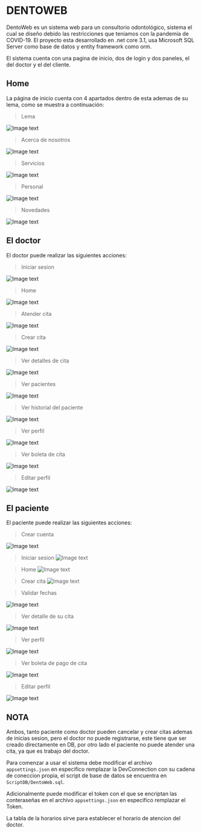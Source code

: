 # DENTOWEB 

DentoWeb es un sistema web para un consultorio odontológico, sistema el cual se diseño debido las restricciones que teniamos con la pandemia de COVID-19. El proyecto esta desarrollado en .net core 3.1, usa Microsoft SQL Server como base de datos y entity framework como orm.


El sistema cuenta con una pagina de inicio, dos de login y dos paneles, el del doctor y el del cliente.


## Home

La página de inicio cuenta con 4 apartados dentro de esta ademas de su lema, como se muestra a continuación:

> Lema

![Image text](./imgs_md/home-lema.png)


> Acerca de nosotros

![Image text](./imgs_md/home-aboutus.png)


> Servicios

![Image text](./imgs_md/home-services.png)


> Personal 

![Image text](./imgs_md/honme-personal.png)


> Novedades

![Image text](./imgs_md/home-novedades.png)


## El doctor

El doctor puede realizar las siguientes acciones: 

> Iniciar sesion

![Image text](./imgs_md/doctor-login.png)


> Home

![Image text](./imgs_md/doctor-home.png)

> Atender cita

![Image text](./imgs_md/doctor-atendercita.png)

> Crear cita

![Image text](./imgs_md/doctor-crearcita.png)


> Ver detalles de cita

![Image text](./imgs_md/doctor-detallecita.png)


> Ver pacientes

![Image text](./imgs_md/doctor-listarpacientes.png)


> Ver historial del paciente

![Image text](./imgs_md/doctor-verhistorialpaciente.png)


> Ver perfil

![Image text](./imgs_md/doctor-profile.png)


> Ver boleta de cita

![Image text](./imgs_md/doctor-verboleta.png)


> Editar perfil

![Image text](./imgs_md/doctor-editardatos.png)


## El paciente

El paciente puede realizar las siguientes acciones: 

> Crear cuenta 

![Image text](./imgs_md/paciente-registro.png)


> Iniciar sesion
![Image text](./imgs_md/paciente-login.png)


> Home 
![Image text](./imgs_md/paciente-home.png)


> Crear cita
![Image text](./imgs_md/paciente-crearcita.png)


> Validar fechas

![Image text](./imgs_md/paciente-validacionfechacita.png)


> Ver detalle de su cita

![Image text](./imgs_md/doctor-detallecita.png)


> Ver perfil

![Image text](./imgs_md/paciente-profile.png)


> Ver boleta de pago de cita

![Image text](./imgs_md/paciente-boleta.png)


>Editar perfil

![Image text](./imgs_md/paciente-editarperfil.png)


## NOTA
Ambos, tanto paciente como doctor pueden cancelar y crear citas ademas de inicias sesion, pero el doctor no puede registrarse, este tiene que ser creado directamente en DB, por otro lado el paciente no puede atender una cita, ya que es trabajo del doctor. 

Para comenzar a usar el sistema debe modificar el archivo `appsettings.json` en especifico remplazar la DevConnection con su cadena de coneccion propia, el script de base de datos se encuentra en `ScriptDB/DentoWeb.sql`.

Adicionalmente puede modificar el token con el que se encriptan las conteraseñas en el archivo `appsettings.json` en especifico remplazar el Token.

La tabla de la horarios sirve para establecer el horario de atencion del doctor. 




